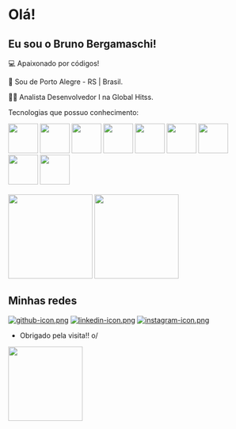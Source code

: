 # Olá!

## Eu sou o Bruno Bergamaschi!

 
:computer: Apaixonado por códigos!

:house_with_garden: Sou de Porto Alegre - RS | Brasil.

:man_technologist: Analista Desenvolvedor I na Global Hitss.

Tecnologias que possuo conhecimento:

<div>
 <img height="60em" src="https://i.postimg.cc/VkqFz06D/html.png"/>
 <img height="60em" src="https://i.postimg.cc/xdjp73RK/css.png"/>
 <img height="60em" src="https://i.postimg.cc/1zW7ZVCb/js.png"/>
 <img height="60em" src="https://i.postimg.cc/Y2PRRwZf/bootstrap.png"/>
 <img height="60em" src="https://i.postimg.cc/MZfPhTyr/react.png"/>
 <img height="60em" src="https://i.postimg.cc/BvvNNQSp/dart.png"/>
 <img height="60em" src="https://i.postimg.cc/7LQ9R8bk/flutter.png"/>
 <img height="60em" src="https://i.postimg.cc/15ZH2KRf/firebase.png"/>
 <img height="60em" src="https://i.postimg.cc/dtmBYTDn/git.png"/>
</div>

<br>

<div>
 <img height="170em" src="https://github-readme-stats.vercel.app/api?username=bruno-bergamaschi&show_icons=true&theme=dark"/>
 <img height="170em" src="https://github-readme-stats.vercel.app/api/top-langs/?username=bruno-bergamaschi&layout=compact&theme=dark"/>
</div>

## Minhas redes

[![github-icon.png](https://i.postimg.cc/HnTr4jHs/github-icon.png)](https://github.com/bruno-bergamaschi) [![linkedin-icon.png](https://i.postimg.cc/282ZGd1p/linkedin-icon.png)](https://www.linkedin.com/in/brunobergamaschi/) [![instagram-icon.png](https://i.postimg.cc/cCc8VwTn/instagram-icon.png)](https://www.instagram.com/brunobergamaschi_/)

- Obrigado pela visita!! o/

<div>
 <img height="150em" src="https://i.postimg.cc/T3J8scz9/giphy.gif"/>
</div>
